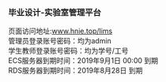 ### 毕业设计-实验室管理平台  
页面访问地址:www.hnie.top/lims  
管理员登录账号密码：均为admin  
学生教师登录账号密码：均为学号/工号  
ECS服务器到期时间：2019年9月1日 00:00 到期  
RDS服务器到期时间：2019年8月28日 到期  
